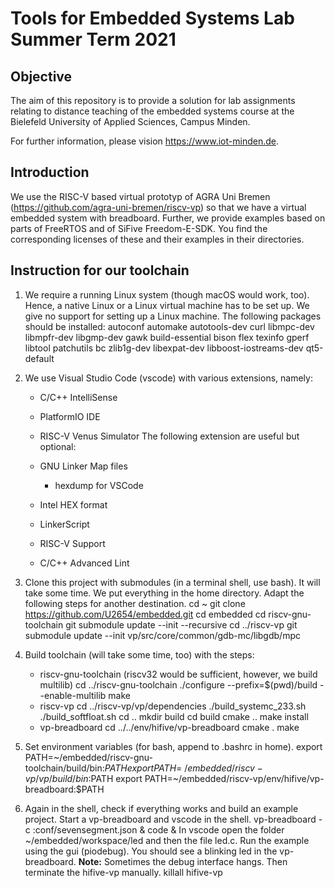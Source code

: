 # Tools for Embedded Systems Lab Summer Term 2021

## Objective
The aim of this repository is to provide a solution for lab assignments relating to distance teaching of the embedded systems course at the Bielefeld University of Applied Sciences, Campus Minden.

For further information, please vision https://www.iot-minden.de. 

## Introduction

We use the RISC-V based virtual prototyp of AGRA Uni Bremen (https://github.com/agra-uni-bremen/riscv-vp) so that we have a virtual embedded system with breadboard. Further, we provide examples based on parts of FreeRTOS and of SiFive Freedom-E-SDK. You find the corresponding licenses of these and their examples in their directories. 

## Instruction for our toolchain
1. We require a running Linux system (though macOS would work, too). Hence, a native Linux or a Linux virtual machine has to be set up. We give no support for setting up a Linux machine. The following packages should be installed: autoconf automake autotools-dev curl libmpc-dev libmpfr-dev libgmp-dev gawk build-essential bison flex texinfo gperf libtool patchutils bc zlib1g-dev libexpat-dev libboost-iostreams-dev qt5-default

2. We use Visual Studio Code (vscode) with various extensions, namely: 

	- C/C++ IntelliSense
	- PlatformIO IDE
	- RISC-V Venus Simulator
	The following extension are useful but optional:

	 - GNU Linker Map files
	   - hexdump for VSCode
	- Intel HEX format
	- LinkerScript
	- RISC-V Support
	- C/C++ Advanced Lint

3. Clone this project with submodules (in a terminal shell, use bash). It will take some time. We put everything in the home directory. Adapt the following steps for another destination. 
		cd ~
		git clone https://github.com/U2654/embedded.git
		cd embedded
		cd riscv-gnu-toolchain
		git submodule update --init --recursive
		cd ../riscv-vp
		git submodule update --init vp/src/core/common/gdb-mc/libgdb/mpc

4. Build toolchain (will take some time, too) with the steps:
	- riscv-gnu-toolchain (riscv32 would be sufficient, however, we build multilib)
		cd ../riscv-gnu-toolchain
		./configure --prefix=$(pwd)/build --enable-multilib
		make
	- riscv-vp
		cd ../riscv-vp/vp/dependencies
		./build_systemc_233.sh
		./build_softfloat.sh
		cd ..
		mkdir build
		cd build
		cmake ..
		make install
	- vp-breadboard
		cd ../../env/hifive/vp-breadboard
		cmake .
		make

5. Set environment variables (for bash, append to .bashrc in home).
		export PATH=~/embedded/riscv-gnu-toolchain/build/bin:$PATH
		export PATH=~/embedded/riscv-vp/vp/build/bin:$PATH
		export PATH=~/embedded/riscv-vp/env/hifive/vp-breadboard:$PATH

6. Again in the shell, check if everything works and build an example project. Start a vp-breadboard and vscode in the shell.
		vp-breadboard -c :conf/sevensegment.json &
		code &
	In vscode open the folder \~/embedded/workspace/led and then the file led.c. Run the example using the gui (piodebug). You should see a blinking led in the vp-breadboard. 
	**Note:** Sometimes the debug interface hangs. Then terminate the hifive-vp manually.
		killall hifive-vp



